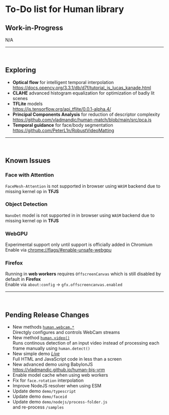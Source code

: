 # To-Do list for Human library

## Work-in-Progress

N/A

<hr><br>

## Exploring

- **Optical flow** for intelligent temporal interpolation  
  <https://docs.opencv.org/3.3.1/db/d7f/tutorial_js_lucas_kanade.html>
- **CLAHE** advanced histogram equalization for optimization of badly lit scenes  
- **TFLite** models  
  <https://js.tensorflow.org/api_tflite/0.0.1-alpha.4/>
- **Principal Components Analysis** for reduction of descriptor complexity  
  <https://github.com/vladmandic/human-match/blob/main/src/pca.js>  
- **Temporal guidance** for face/body segmentation  
  <https://github.com/PeterL1n/RobustVideoMatting>

<hr><br>

## Known Issues

### Face with Attention

`FaceMesh-Attention` is not supported in browser using `WASM` backend due to missing kernel op in **TFJS**  

### Object Detection

`NanoDet` model is not supported in in browser using `WASM` backend due to missing kernel op in **TFJS**  

### WebGPU

Experimental support only until support is officially added in Chromium  
Enable via <chrome://flags/#enable-unsafe-webgpu>

### Firefox

Running in **web workers** requires `OffscreenCanvas` which is still disabled by default in **Firefox**  
Enable via `about:config` -> `gfx.offscreencanvas.enabled`

<hr><br>

## Pending Release Changes

- New methods [`human.webcam.*`](https://vladmandic.github.io/human/typedoc/classes/WebCam.html)  
  Directgly configures and controls WebCam streams
- New method [`human.video()`](https://vladmandic.github.io/human/typedoc/classes/Human.html#video)  
  Runs continous detection of an input video instead of processing each frame manually using `human.detect()`  
- New simple demo [*Live*](https://vladmandic.github.io/human/demo/video/index.html)  
  Full HTML and JavaScript code in less than a screen  
- New advanced demo using BabylonJS <https://vladmandic.github.io/human-bjs-vrm>  
- Enable model cache when using web workers  
- Fix for `face.rotation` interpolation  
- Improve NodeJS resolver when using ESM  
- Update demo `demo/typescript`  
- Update demo `demo/faceid`  
- Update demo `demo/nodejs/process-folder.js`  
  and re-process `/samples`  
